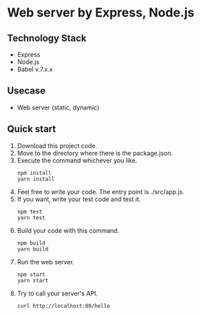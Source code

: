 # Web server by Express, Node.js

## Technology Stack

- Express
- Node.js
- Babel v.7.x.x

## Usecase

- Web server (static, dynamic)

## Quick start

1. Download this project code.
2. Move to the directory where there is the package.json.
3. Execute the command whichever you like.
   ```
   npm install
   yarn install
   ```
4. Feel free to write your code. The entry point is ./src/app.js.
5. If you want, write your test code and test it.
   ```
   npm test
   yarn test
   ```
6. Build your code with this command.
   ```
   npm build
   yarn build
   ```
7. Run the web server.
   ```
   npm start
   yarn start
   ```
8. Try to call your server's API.
   ```
   curl http://localhost:80/hello
   ```
